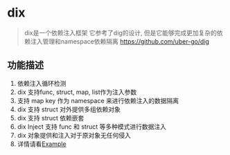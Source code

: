 # dix

> dix是一个依赖注入框架
> 它参考了dig的设计, 但是它能够完成更加复杂的依赖注入管理和namespace依赖隔离
> https://github.com/uber-go/dig

## 功能描述

1. 依赖注入循环检测
2. dix 支持func, struct, map, list作为注入参数
3. 支持 map key 作为 namespace 来进行依赖注入的数据隔离
4. dix 支持 struct 对外提供多组依赖对象
5. dix 支持 struct 依赖嵌套
6. dix Inject 支持 func 和 struct 等多种模式进行数据注入
7. dix 对象提供和注入对于原对象无任何侵入
8. 详情请看[Example](./example/struct-in/main.go)
